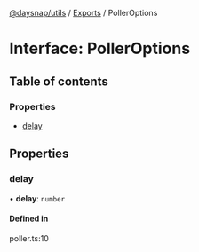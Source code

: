 [@daysnap/utils](../README.md) / [Exports](../modules.md) / PollerOptions

# Interface: PollerOptions

## Table of contents

### Properties

- [delay](PollerOptions.md#delay)

## Properties

### delay

• **delay**: `number`

#### Defined in

poller.ts:10
